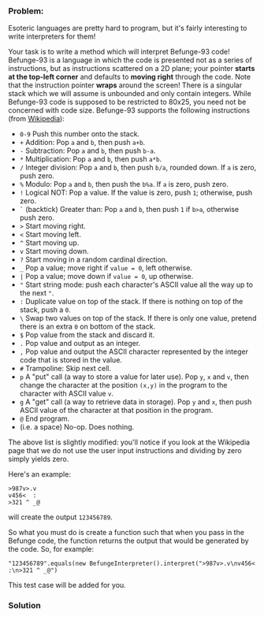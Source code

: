 ### Problem:
<p>Esoteric languages are pretty hard to program, but it&apos;s fairly interesting to write interpreters for them!</p>
<p>Your task is to write a method which will interpret Befunge-93 code! Befunge-93 is a language in which the code is presented not as a series of instructions, but as instructions scattered on a 2D plane; your pointer <strong>starts at the top-left corner</strong> and defaults to <strong>moving right</strong> through the code. Note that the instruction pointer <strong>wraps</strong> around the screen! There is a singular stack which we will assume is unbounded and only contain integers. While Befunge-93 code is supposed to be restricted to 80x25, you need not be concerned with code size. Befunge-93 supports the following instructions (from <a href="https://en.wikipedia.org/wiki/Befunge" target="_blank">Wikipedia</a>):</p>
<ul>
<li><code>0-9</code> Push this number onto the stack.</li>
<li><code>+</code> Addition: Pop <code>a</code> and <code>b</code>, then push <code>a+b</code>.</li>
<li><code>-</code> Subtraction: Pop <code>a</code> and <code>b</code>, then push <code>b-a</code>.</li>
<li><code>*</code> Multiplication: Pop <code>a</code> and <code>b</code>, then push <code>a*b</code>.</li>
<li><code>/</code> Integer division: Pop <code>a</code> and <code>b</code>, then push <code>b/a</code>, rounded down. If <code>a</code> is zero, push zero.</li>
<li><code>%</code> Modulo: Pop <code>a</code> and <code>b</code>, then push the <code>b%a</code>. If <code>a</code> is zero, push zero.</li>
<li><code>!</code>    Logical NOT: Pop a value. If the value is zero, push <code>1</code>; otherwise, push zero.</li>
<li><code>`</code> (backtick) Greater than: Pop <code>a</code> and <code>b</code>, then push <code>1</code> if <code>b&gt;a</code>, otherwise push zero.</li>
<li><code>&gt;</code> Start moving right.</li>
<li><code>&lt;</code> Start moving left.</li>
<li><code>^</code> Start moving up.</li>
<li><code>v</code> Start moving down.</li>
<li><code>?</code> Start moving in a random cardinal direction.</li>
<li><code>_</code> Pop a value; move right if <code>value = 0</code>, left otherwise.</li>
<li><code>|</code> Pop a value; move down if <code>value = 0</code>, up otherwise.</li>
<li><code>&quot;</code> Start string mode: push each character&apos;s ASCII value all the way up to the next <code>&quot;</code>.</li>
<li><code>:</code> Duplicate value on top of the stack. If there is nothing on top of the stack, push a <code>0</code>.</li>
<li><code>\</code> Swap two values on top of the stack. If there is only one value, pretend there is an extra <code>0</code> on bottom of the stack.</li>
<li><code>$</code> Pop value from the stack and discard it.</li>
<li><code>.</code> Pop value and output as an integer.</li>
<li><code>,</code> Pop value and output the ASCII character represented by the integer code that is stored in the value.</li>
<li><code>#</code> Trampoline: Skip next cell.</li>
<li><code>p</code> A &quot;put&quot; call (a way to store a value for later use). Pop <code>y</code>, <code>x</code> and <code>v</code>, then change the character at the position <code>(x,y)</code> in the program to the character with ASCII value <code>v</code>.</li>
<li><code>g</code> A &quot;get&quot; call (a way to retrieve data in storage). Pop <code>y</code> and <code>x</code>, then push ASCII value of the character at that position in the program.</li>
<li><code>@</code> End program.</li>
<li><code></code> (i.e. a space)    No-op. Does nothing.</li>
</ul>
<p>The above list is slightly modified: you&apos;ll notice if you look at the Wikipedia page that we do not use the user input instructions and dividing by zero simply yields zero.</p>
<p>Here&apos;s an example:</p>
<pre><code>&gt;987v&gt;.v
v456&lt;  :
&gt;321 ^ _@</code></pre><p>will create the output <code>123456789</code>.</p>
<p>So what you must do is create a function such that when you pass in the Befunge code, the function returns the output that would be generated by the code. So, for example:</p>
<pre><code>&quot;123456789&quot;.equals(new BefungeInterpreter().interpret(&quot;&gt;987v&gt;.v\nv456&lt;  :\n&gt;321 ^ _@&quot;)</code></pre><p>This test case will be added for you.</p>

### Solution